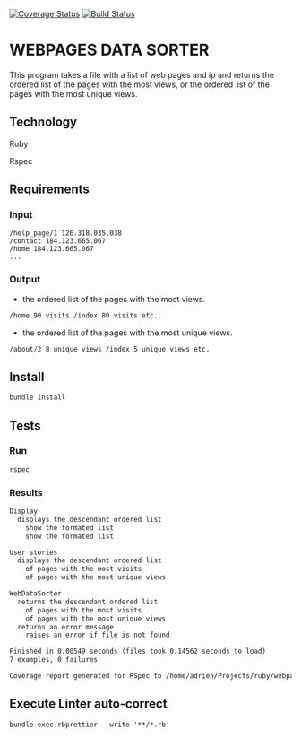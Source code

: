 [![Coverage Status](https://coveralls.io/repos/github/AdrienFabre/webpages-data-sorter/badge.svg?branch=master)](https://coveralls.io/github/AdrienFabre/webpages-data-sorter?branch=master)
[![Build Status](https://travis-ci.org/AdrienFabre/webpages-data-sorter.svg?branch=master)](https://travis-ci.org/AdrienFabre/webpages-data-sorter.svg?branch=master)

# WEBPAGES DATA SORTER

This program takes a file with a list of web pages and ip and returns the ordered list of the pages with the most views, or the ordered list of the pages with the most unique views.

## Technology

Ruby

Rspec

## Requirements

### Input

```log
/help_page/1 126.318.035.038
/contact 184.123.665.067
/home 184.123.665.067
...
```

### Output

- the ordered list of the pages with the most views.
  
```md
/home 90 visits /index 80 visits etc..
```

- the ordered list of the pages with the most unique views.
  
```md
/about/2 8 unique views /index 5 unique views etc.
```

## Install

```md
bundle install
```

## Tests

### Run

```md
rspec
```

### Results

```md
Display
  displays the descendant ordered list
    show the formated list
    show the formated list

User stories
  displays the descendant ordered list
    of pages with the most visits
    of pages with the most unique views

WebDataSorter
  returns the descendant ordered list
    of pages with the most visits
    of pages with the most unique views
  returns an error message
    raises an error if file is not found

Finished in 0.00549 seconds (files took 0.14562 seconds to load)
7 examples, 0 failures

Coverage report generated for RSpec to /home/adrien/Projects/ruby/webpages-data-sorter/coverage. 74 / 74 LOC (100.0%) covered.
```


## Execute Linter auto-correct

```md
bundle exec rbprettier --write '**/*.rb'
```
